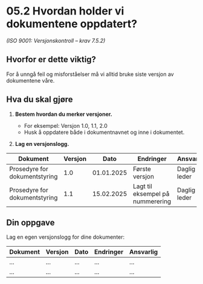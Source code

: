 # 05.2 Hvordan holder vi dokumentene oppdatert?

*(ISO 9001: Versjonskontroll – krav 7.5.2)*

## Hvorfor er dette viktig?

For å unngå feil og misforståelser må vi alltid bruke siste versjon av dokumentene våre.

## Hva du skal gjøre

1. **Bestem hvordan du merker versjoner.**
   - For eksempel: Versjon 1.0, 1.1, 2.0
   - Husk å oppdatere både i dokumentnavnet og inne i dokumentet.

2. **Lag en versjonslogg.**

| Dokument | Versjon | Dato | Endringer | Ansvarlig |
|----------|---------|------|-----------|------------|
| Prosedyre for dokumentstyring | 1.0 | 01.01.2025 | Første versjon | Daglig leder |
| Prosedyre for dokumentstyring | 1.1 | 15.02.2025 | Lagt til eksempel på nummerering | Daglig leder |

## Din oppgave

Lag en egen versjonslogg for dine dokumenter:

| Dokument | Versjon | Dato | Endringer | Ansvarlig |
|----------|---------|------|-----------|------------|
| ... | ... | ... | ... | ... |
| ... | ... | ... | ... | ... |
